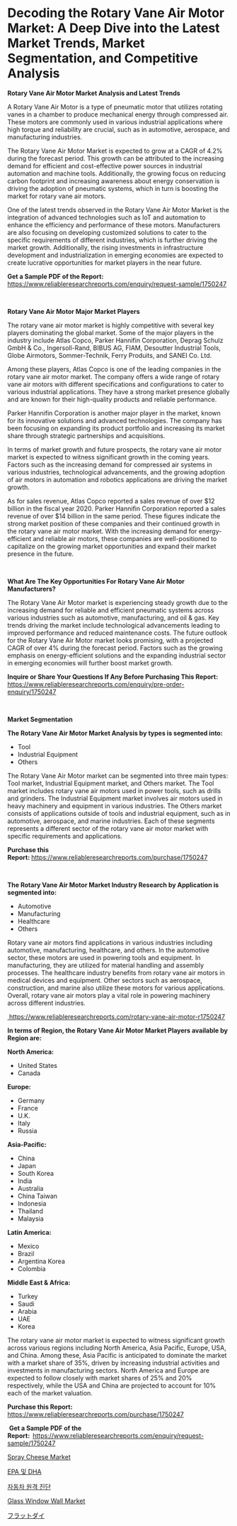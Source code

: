 <p><h1>Decoding the Rotary Vane Air Motor Market: A Deep Dive into the Latest Market Trends, Market Segmentation, and Competitive Analysis</h1></p><p><strong>Rotary Vane Air Motor Market Analysis and Latest Trends</strong></p>
<p><p>A Rotary Vane Air Motor is a type of pneumatic motor that utilizes rotating vanes in a chamber to produce mechanical energy through compressed air. These motors are commonly used in various industrial applications where high torque and reliability are crucial, such as in automotive, aerospace, and manufacturing industries.</p><p>The Rotary Vane Air Motor Market is expected to grow at a CAGR of 4.2% during the forecast period. This growth can be attributed to the increasing demand for efficient and cost-effective power sources in industrial automation and machine tools. Additionally, the growing focus on reducing carbon footprint and increasing awareness about energy conservation is driving the adoption of pneumatic systems, which in turn is boosting the market for rotary vane air motors.</p><p>One of the latest trends observed in the Rotary Vane Air Motor Market is the integration of advanced technologies such as IoT and automation to enhance the efficiency and performance of these motors. Manufacturers are also focusing on developing customized solutions to cater to the specific requirements of different industries, which is further driving the market growth. Additionally, the rising investments in infrastructure development and industrialization in emerging economies are expected to create lucrative opportunities for market players in the near future.</p></p>
<p><strong>Get a Sample PDF of the Report:&nbsp;</strong> <a href="https://www.reliableresearchreports.com/enquiry/request-sample/1750247">https://www.reliableresearchreports.com/enquiry/request-sample/1750247</a></p>
<p>&nbsp;</p>
<p><strong>Rotary Vane Air Motor Major Market Players</strong></p>
<p><p>The rotary vane air motor market is highly competitive with several key players dominating the global market. Some of the major players in the industry include Atlas Copco, Parker Hannifin Corporation, Deprag Schulz GmbH & Co., Ingersoll-Rand, BIBUS AG, FIAM, Desoutter Industrial Tools, Globe Airmotors, Sommer-Technik, Ferry Produits, and SANEI Co. Ltd.</p><p>Among these players, Atlas Copco is one of the leading companies in the rotary vane air motor market. The company offers a wide range of rotary vane air motors with different specifications and configurations to cater to various industrial applications. They have a strong market presence globally and are known for their high-quality products and reliable performance.</p><p>Parker Hannifin Corporation is another major player in the market, known for its innovative solutions and advanced technologies. The company has been focusing on expanding its product portfolio and increasing its market share through strategic partnerships and acquisitions.</p><p>In terms of market growth and future prospects, the rotary vane air motor market is expected to witness significant growth in the coming years. Factors such as the increasing demand for compressed air systems in various industries, technological advancements, and the growing adoption of air motors in automation and robotics applications are driving the market growth.</p><p>As for sales revenue, Atlas Copco reported a sales revenue of over $12 billion in the fiscal year 2020. Parker Hannifin Corporation reported a sales revenue of over $14 billion in the same period. These figures indicate the strong market position of these companies and their continued growth in the rotary vane air motor market. With the increasing demand for energy-efficient and reliable air motors, these companies are well-positioned to capitalize on the growing market opportunities and expand their market presence in the future.</p></p>
<p>&nbsp;</p>
<p><strong>What Are The Key Opportunities For Rotary Vane Air Motor Manufacturers?</strong></p>
<p><p>The Rotary Vane Air Motor market is experiencing steady growth due to the increasing demand for reliable and efficient pneumatic systems across various industries such as automotive, manufacturing, and oil & gas. Key trends driving the market include technological advancements leading to improved performance and reduced maintenance costs. The future outlook for the Rotary Vane Air Motor market looks promising, with a projected CAGR of over 4% during the forecast period. Factors such as the growing emphasis on energy-efficient solutions and the expanding industrial sector in emerging economies will further boost market growth.</p></p>
<p><strong>Inquire or Share Your Questions If Any Before Purchasing This Report:</strong> <a href="https://www.reliableresearchreports.com/enquiry/pre-order-enquiry/1750247">https://www.reliableresearchreports.com/enquiry/pre-order-enquiry/1750247</a></p>
<p>&nbsp;</p>
<p><strong>Market Segmentation</strong></p>
<p><strong>The Rotary Vane Air Motor Market Analysis by types is segmented into:</strong></p>
<p><ul><li>Tool</li><li>Industrial Equipment</li><li>Others</li></ul></p>
<p><p>The Rotary Vane Air Motor market can be segmented into three main types: Tool market, Industrial Equipment market, and Others market. The Tool market includes rotary vane air motors used in power tools, such as drills and grinders. The Industrial Equipment market involves air motors used in heavy machinery and equipment in various industries. The Others market consists of applications outside of tools and industrial equipment, such as in automotive, aerospace, and marine industries. Each of these segments represents a different sector of the rotary vane air motor market with specific requirements and applications.</p></p>
<p><strong>Purchase this Report:&nbsp;</strong><a href="https://www.reliableresearchreports.com/purchase/1750247">https://www.reliableresearchreports.com/purchase/1750247</a></p>
<p>&nbsp;</p>
<p><strong>The Rotary Vane Air Motor Market Industry Research by Application is segmented into:</strong></p>
<p><ul><li>Automotive</li><li>Manufacturing</li><li>Healthcare</li><li>Others</li></ul></p>
<p><p>Rotary vane air motors find applications in various industries including automotive, manufacturing, healthcare, and others. In the automotive sector, these motors are used in powering tools and equipment. In manufacturing, they are utilized for material handling and assembly processes. The healthcare industry benefits from rotary vane air motors in medical devices and equipment. Other sectors such as aerospace, construction, and marine also utilize these motors for various applications. Overall, rotary vane air motors play a vital role in powering machinery across different industries.</p></p>
<p><a href="https://www.reliableresearchreports.com/rotary-vane-air-motor-r1750247">&nbsp;https://www.reliableresearchreports.com/rotary-vane-air-motor-r1750247</a></p>
<p><strong>In terms of Region, the Rotary Vane Air Motor Market Players available by Region are:</strong></p>
<p>
    <p> <strong> North America: </strong>
        <ul>
            <li>United States</li>
            <li>Canada</li>
        </ul>
        </p> 
    <p> <strong> Europe: </strong>
        <ul>
            <li>Germany</li>
            <li>France</li>
            <li>U.K.</li>
            <li>Italy</li>
            <li>Russia</li>
        </ul>
        </p> 
    <p> <strong> Asia-Pacific: </strong>
        <ul>
            <li>China</li>
            <li>Japan</li>
            <li>South Korea</li>
            <li>India</li>
            <li>Australia</li>
            <li>China Taiwan</li>
            <li>Indonesia</li>
            <li>Thailand</li>
            <li>Malaysia</li>
        </ul>
        </p> 
    <p> <strong> Latin America: </strong>
        <ul>
            <li>Mexico</li>
            <li>Brazil</li>
            <li>Argentina Korea</li>
            <li>Colombia</li>
        </ul>
        </p> 
    <p> <strong> Middle East & Africa: </strong>
        <ul>
            <li>Turkey</li>
            <li>Saudi</li>
            <li>Arabia</li>
            <li>UAE</li>
            <li>Korea</li>
        </ul>
    </p>
    </p>
<p><p>The rotary vane air motor market is expected to witness significant growth across various regions including North America, Asia Pacific, Europe, USA, and China. Among these, Asia Pacific is anticipated to dominate the market with a market share of 35%, driven by increasing industrial activities and investments in manufacturing sectors. North America and Europe are expected to follow closely with market shares of 25% and 20% respectively, while the USA and China are projected to account for 10% each of the market valuation.</p></p>
<p><strong>Purchase this Report: </strong><a href="https://www.reliableresearchreports.com/purchase/1750247">https://www.reliableresearchreports.com/purchase/1750247</a></p>
<p>&nbsp;<strong>Get a Sample PDF of the Report:&nbsp;&nbsp;</strong><a href="https://www.reliableresearchreports.com/enquiry/request-sample/1750247">https://www.reliableresearchreports.com/enquiry/request-sample/1750247</a></p>
<p><strong></strong></p>
<p><p><a href="https://www.linkedin.com/pulse/spray-cheese-market-analysis-examines-its-scope-growth-opportunities-pkkue?trackingId=nEBWb4qVJhAJ8kz1iP%2FIhg%3D%3D">Spray Cheese Market</a></p><p><a href="https://medium.com/@kenyonjohns/epa-%EB%B0%8F-dha-%EC%8B%9C%EC%9E%A5-%EB%B6%84%EC%84%9D-%EA%B7%B8-cagr-%EC%8B%9C%EC%9E%A5-%EC%84%B8%EB%B6%84%ED%99%94-%EB%B0%8F-%EA%B8%80%EB%A1%9C%EB%B2%8C-%EC%82%B0%EC%97%85-%EA%B0%9C%EC%9A%94-bef0df0519a1">EPA 및 DHA</a></p><p><a href="https://medium.com/@codinchelcea2022/%EC%9E%90%EB%8F%99%EC%B0%A8-%EC%9B%90%EA%B2%A9-%EC%A7%84%EB%8B%A8-%EC%8B%9C%EC%9E%A5-%EA%B7%9C%EB%AA%A8-cagr-%ED%8A%B8%EB%A0%8C%EB%93%9C-2024-2030-fad5ee9d9cfd">자동차 원격 진단</a></p><p><a href="https://issuu.com/reportprime-2/docs/glass-window-wall-market-size-2030.pptx">Glass Window Wall Market</a></p><p><a href="https://medium.com/@rexkhler2023/%E5%B9%B3%E5%9D%A6%E3%83%80%E3%82%A4%E5%B8%82%E5%A0%B4%E3%83%AC%E3%83%9D%E3%83%BC%E3%83%88%E3%81%AF-%E3%81%93%E3%81%AE%E5%B8%82%E5%A0%B4%E3%81%AE%E6%9C%80%E6%96%B0%E3%81%AE%E3%83%88%E3%83%AC%E3%83%B3%E3%83%89%E3%81%A8%E6%88%90%E9%95%B7%E6%A9%9F%E4%BC%9A%E3%82%92%E6%98%8E%E3%82%89%E3%81%8B%E3%81%AB%E3%81%97%E3%81%A6%E3%81%84%E3%81%BE%E3%81%99-73fd64ddbf3d">フラットダイ</a></p></p>
